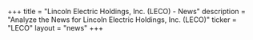 +++
title = "Lincoln Electric Holdings, Inc. (LECO) - News"
description = "Analyze the News for Lincoln Electric Holdings, Inc. (LECO)"
ticker = "LECO"
layout = "news"
+++

